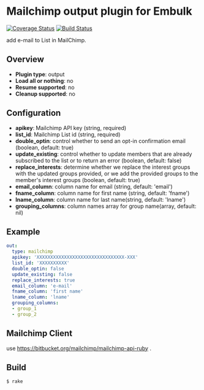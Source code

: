 # Mailchimp output plugin for Embulk
[![Coverage Status](https://coveralls.io/repos/treasure-data/embulk-output-mailchimp/badge.svg?branch=master&service=github)](https://coveralls.io/github/treasure-data/embulk-output-mailchimp?branch=master)
[![Build Status](https://travis-ci.org/treasure-data/embulk-output-mailchimp.svg)](https://travis-ci.org/treasure-data/embulk-output-mailchimp?branch=master)

add e-mail to List in MailChimp.

## Overview

* **Plugin type**: output
* **Load all or nothing**: no
* **Resume supported**: no
* **Cleanup supported**: no

## Configuration

- **apikey**: Mailchimp API key (string, required)
- **list_id**: Mailchimp List id (string, required)
- **double_optin**: control whether to send an opt-in confirmation email (boolean, default: true)
- **update_existing**: control whether to update members that are already subscribed to the list or to return an error (boolean, default: false)
- **replace_interests**: determine whether we replace the interest groups with the updated groups provided, or we add the provided groups to the member's interest groups (boolean, default: true)
- **email_column**: column name for email (string, default: 'email')
- **fname_column**: column name for first name (string, default: 'fname')
- **lname_column**: column name for last name(string, default: 'lname')
- **grouping_columns**: column names array for group name(array, default: nil)

## Example

```yaml
out:
  type: mailchimp
  apikey: 'XXXXXXXXXXXXXXXXXXXXXXXXXXXXXXXX-XXX'
  list_id: 'XXXXXXXXXX'
  double_optin: false
  update_existing: false
  replace_interests: true
  email_column: 'e-mail'
  fname_column: 'first name'
  lname_column: 'lname'
  grouping_columns:
  - group_1
  - group_2
```

## Mailchimp Client

use https://bitbucket.org/mailchimp/mailchimp-api-ruby .

## Build

```
$ rake
```

